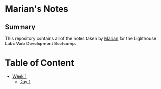 # Marian's Notes
## Summary 

This repository contains all of the notes taken by  [Marian](https://github.com/marianrmb) for the Lighthouse Labs Web Development Bootcamp.

# Table of Content
* [Week 1](/Week_1)
  * [Day 1](/Week_1/Day_1)